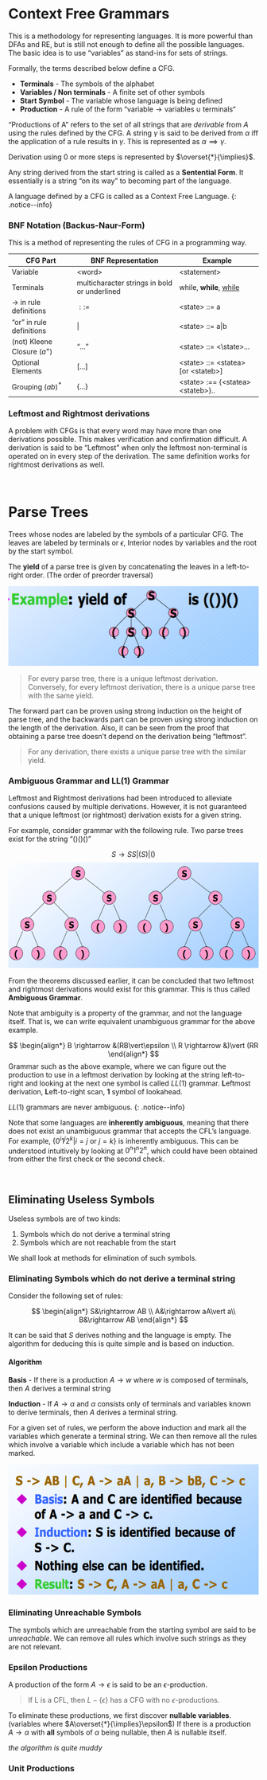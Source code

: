# Context Free Grammars

This is a methodology for representing languages. It is more powerful than DFAs and RE, but is still not enough to define all the possible languages. The basic idea is to use “variables” as stand-ins for sets of strings.

Formally, the terms described below define a CFG.

- **Terminals** - The symbols of the alphabet
- **Variables / Non terminals** - A finite set of other symbols
- **Start Symbol** - The variable whose language is being defined
- **Production** - A rule of the form “$\text{variable} \rightarrow \text{variables} ∪ \text{terminals}$“

“Productions of A” refers to the set of all strings that are *derivable* from $A$ using the rules defined by the CFG. A string $\gamma$ is said to be derived from $\alpha$ iff the application of a rule results in $\gamma$. This is represented as $\alpha\implies\gamma$.

Derivation using 0 or more steps is represented by $\overset{*}{\implies}$.

Any string derived from the start string is called as a **Sentential Form**. It essentially is a string “on its way” to becoming part of the language.

A language defined by a CFG is called as a Context Free Language. {: .notice--info}



### BNF Notation (Backus-Naur-Form)

This is a method of representing the rules of CFG in a programming way.

| CFG Part                          | BNF Representation                           | Example                                  |
| --------------------------------- | -------------------------------------------- | ---------------------------------------- |
| Variable                          | \<word\>                                     | \<statement\>                            |
| Terminals                         | multicharacter strings in bold or underlined | while, **while**, <u>while</u>           |
| $\rightarrow$ in rule definitions | $::=$                                        | \<state\> ::= a                          |
| “or” in rule definitions          | $\vert$                                      | \<state\> ::= a$\vert$b                  |
| (not) Kleene Closure ($a^+$)      | “...”                                        | \<state\> ::= \<\state>...               |
| Optional Elements                 | [...]                                        | \<state\> ::= \<statea\> [or \<stateb\>] |
| Grouping $(ab)^*$                 | {...}                                        | \<state\> :== {\<statea\>\<stateb\>}..   |



### Leftmost and Rightmost derivations

A problem with CFGs is that every word may have more than one derivations possible. This makes verification and confirmation difficult. A derivation is said to be “Leftmost” when only the leftmost non-terminal is operated on in every step of the derivation. The same definition works for rightmost derivations as well.



&nbsp;



# Parse Trees

Trees whose nodes are labeled by the symbols of a particular CFG. The leaves are labeled by terminals or $\epsilon$, Interior nodes by variables and the root by the start symbol.

The **yield** of a parse tree is given by concatenating the leaves in a left-to-right order. (The order of preorder traversal)

![image-20220204160748905](../../../assets/images/typora/image-20220204160748905.png)



> For every parse tree, there is a unique leftmost derivation. Conversely, for every leftmost derivation, there is a unique parse tree with the same yield.

The forward part can be proven using strong induction on the height of parse tree, and the backwards part can be proven using strong induction on the length of the derivation. Also, it can be seen from the proof that obtaining a parse tree doesn’t depend on the derivation being “leftmost”.

> For any derivation, there exists a unique parse tree with the similar yield.



### Ambiguous Grammar and LL(1) Grammar

Leftmost and Rightmost derivations had been introduced to alleviate confusions caused by multiple derivations. However, it is not guaranteed that a unique leftmost (or rightmost) derivation exists for a given string.

For example, consider grammar with the following rule. Two parse trees exist for the string “()()()” 


$$
S\rightarrow SS\vert (S)\vert ()
$$
 ![image-20220204162158963](../../../assets/images/typora/image-20220204162158963.png)



From the theorems discussed earlier, it can be concluded that two leftmost and rightmost derivations would exist for this grammar. This is thus called **Ambiguous Grammar**.



Note that ambiguity is a property of the grammar, and not the language itself. That is, we can write equivalent unambiguous grammar for the above example.


$$
\begin{align*}
B \rightarrow &(RB\vert\epsilon \\
R \rightarrow &)\vert (RR
\end{align*}
$$
Grammar such as the above example, where we can figure out the production to use in a leftmost derivation by looking at the string left-to-right and looking at the next one symbol is called $LL(1)$ grammar. **L**eftmost derivation, **L**eft-to-right scan, **1** symbol of lookahead.

$LL(1)$ grammars are never ambiguous. {: .notice--info}

Note that some languages are **inherently ambiguous**, meaning that there does not exist an unambiguous grammar that accepts the CFL’s language. For example, $\{0^i1^j2^k\vert i=j\text{ or }j=k\}$ is inherently ambiguous. This can be understood intuitively by looking at $0^n1^n2^n$, which could have been obtained from either the first check or the second check.



&nbsp;



## Eliminating Useless Symbols

Useless symbols are of two kinds:

1. Symbols which do not derive a terminal string
2. Symbols which are not reachable from the start

We shall look at methods for elimination of such symbols.




### Eliminating Symbols which do not derive a terminal string

Consider the following set of rules:


$$
\begin{align*}
S&\rightarrow AB \\
A&\rightarrow aA\vert a\\
B&\rightarrow AB
\end{align*}
$$


It can be said that $S$ derives nothing and the language is empty. The algorithm for deducing this is quite simple and is based on induction.

#### Algorithm

**Basis** - If there is a production $A\rightarrow w$ where $w$ is composed of terminals, then $A$ derives a terminal string

**Induction** - If $A\rightarrow \alpha$ and $\alpha$ consists only of terminals and variables known to derive terminals, then $A$ derives a terminal string.

For a given set of rules, we perform the above induction and mark all the variables which generate a terminal string. We can then remove all the rules which involve a variable which include a variable which has not been marked.

![image-20220204164928701](../../../assets/images/typora/image-20220204164928701.png)



### Eliminating Unreachable Symbols

The symbols which are unreachable from the starting symbol are said to be *unreachable*. We can remove all rules which involve such strings as they are not relevant. 



### Epsilon Productions

A production of the form $A\rightarrow \epsilon$ is said to be an $\epsilon$-production.

> If L is a CFL, then $L-\{\epsilon\}$ has a CFG with no $\epsilon$-productions.

To eliminate these productions, we first discover **nullable variables**. (variables where $A\overset{*}{\implies}\epsilon$)  If there is a production $A\rightarrow \alpha$ with **all** symbols of $\alpha$ being nullable, then $A$ is nullable itself.

*the algorithm is quite muddy*



### Unit Productions


